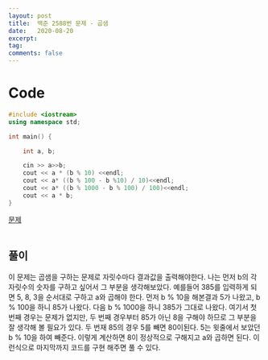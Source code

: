 ```yaml
---
layout: post
title:  백준 2588번 문제 - 곱샘
date:   2020-08-20
excerpt:
tag:
comments: false
---
```


# Code

~~~c++
#include <iostream>
using namespace std;

int main() {

	int a, b;

	cin >> a>>b;
	cout << a * (b % 10) <<endl;
	cout << a* ((b % 100 - b %10) / 10)<<endl;
	cout << a* ((b % 1000 - b % 100) / 100)<<endl;
	cout << a * b;
}
~~~
[문제](https://www.acmicpc.net/problem/2588)
<br><br>
## 풀이

이 문제는 곱샘을 구하는 문제로 자릿수마다 결과값을 출력해야한다. 나는 먼저 b의 각 자릿수의 숫자를 구하고 싶어서 그 부분을 생각해보았다. 예를들어 385를 입력하게 되면 5, 8, 3을 순서대로 구하고 a와 곱해야 한다. 먼저 b % 10을 해본결과 5가 나왔고, b % 100을 하니 85가 나왔다. 다음 b % 1000을 하니 385가 그대로 나왔다. 여기서 첫 번째 경우는 문제가 없지만, 두 번째 경우부터 85가 아닌 8을 구해야 하므로 그 부분을 잘 생각해 볼 필요가 있다. 두 번재 85의 경우 5를 빼면 80이된다. 5는 윗줄에서 보았던 b % 10을 하여 빼준다. 이렇게 계산하면 8이 정상적으로 구해지고 a와 곱하면 된다. 이런식으로 마지막까지 코드를 구현 해주면 풀 수 있다.
